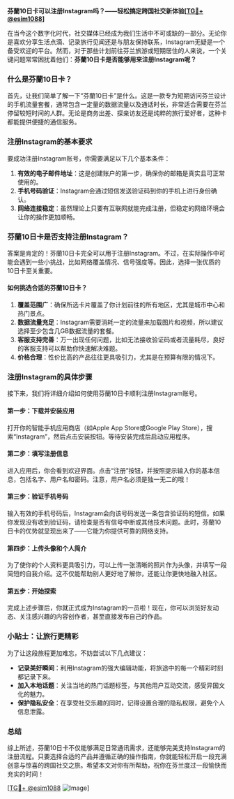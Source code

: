 **芬蘭10日卡可以注册Instagram吗？——轻松搞定跨国社交新体验[[TG💪+ @esim1088](https://t.me/s/esim1088)]**

在当今这个数字化时代，社交媒体已经成为我们生活中不可或缺的一部分。无论你是喜欢分享生活点滴、记录旅行见闻还是与朋友保持联系，Instagram无疑是一个备受欢迎的平台。然而，对于那些计划前往芬兰旅游或短期居住的人来说，一个关键问题常常困扰着他们：**芬蘭10日卡是否能够用来注册Instagram呢？**

### **什么是芬蘭10日卡？**

首先，让我们简单了解一下“芬蘭10日卡”是什么。这是一款专为短期访问芬兰设计的手机流量套餐，通常包含一定量的数据流量以及通话时长，非常适合需要在芬兰停留较短时间的人群。无论是商务出差、探亲访友还是纯粹的旅行爱好者，这种卡都能提供便捷的通信服务。

### **注册Instagram的基本要求**

要成功注册Instagram账号，你需要满足以下几个基本条件：

1. **有效的电子邮件地址**：这是创建账户的第一步，确保你的邮箱是真实且可正常使用的。
2. **手机号码验证**：Instagram会通过短信发送验证码到你的手机上进行身份确认。
3. **网络连接稳定**：虽然理论上只要有互联网就能完成注册，但稳定的网络环境会让你的操作更加顺畅。

### **芬蘭10日卡是否支持注册Instagram？**

答案是肯定的！芬蘭10日卡完全可以用于注册Instagram。不过，在实际操作中可能会遇到一些小挑战，比如网络覆盖情况、信号强度等。因此，选择一张优质的10日卡至关重要。

#### **如何挑选合适的芬蘭10日卡？**

1. **覆盖范围广**：确保所选卡片覆盖了你计划前往的所有地区，尤其是城市中心和热门景点。
2. **数据流量充足**：Instagram需要消耗一定的流量来加载图片和视频，所以建议选择至少包含几GB数据流量的套餐。
3. **客服支持完善**：万一出现任何问题，比如无法接收验证码或者流量耗尽，良好的客服支持可以帮助你快速解决难题。
4. **价格合理**：性价比高的产品往往更具吸引力，尤其是在预算有限的情况下。

### **注册Instagram的具体步骤**

接下来，我们将详细介绍如何使用芬蘭10日卡顺利注册Instagram账号。

#### **第一步：下载并安装应用**
打开你的智能手机应用商店（如Apple App Store或Google Play Store），搜索“Instagram”，然后点击安装按钮。等待安装完成后启动应用程序。

#### **第二步：填写注册信息**
进入应用后，你会看到欢迎界面。点击“注册”按钮，并按照提示输入你的基本信息，包括名字、用户名和密码。注意，用户名必须是独一无二的哦！

#### **第三步：验证手机号码**
输入有效的手机号码后，Instagram会向该号码发送一条包含验证码的短信。如果你发现没有收到验证码，请检查是否有信号中断或其他技术问题。此时，芬蘭10日卡的优势就显现出来了——它能为你提供可靠的网络支持。

#### **第四步：上传头像和个人简介**
为了使你的个人资料更具吸引力，可以上传一张清晰的照片作为头像，并填写一段简短的自我介绍。这不仅能帮助别人更好地了解你，还能让你更快地融入社区。

#### **第五步：开始探索**
完成上述步骤后，你就正式成为Instagram的一员啦！现在，你可以浏览好友动态、关注感兴趣的内容创作者，甚至直接发布自己的作品。

### **小贴士：让旅行更精彩**

为了让这段旅程更加难忘，不妨尝试以下几点建议：

- **记录美好瞬间**：利用Instagram的强大编辑功能，将旅途中的每一个精彩时刻都记录下来。
- **加入本地话题**：关注当地的热门话题标签，与其他用户互动交流，感受异国文化的魅力。
- **保护隐私安全**：在享受社交乐趣的同时，记得设置合理的隐私权限，避免个人信息泄露。

### **总结**

综上所述，芬蘭10日卡不仅能够满足日常通讯需求，还能够完美支持Instagram的注册流程。只要选择合适的产品并遵循正确的操作指南，你就能轻松开启一段充满创意与惊喜的跨国社交之旅。希望本文对你有所帮助，祝你在芬兰度过一段愉快而充实的时间！

[[TG💪+ @esim1088](https://t.me/s/esim1088) ![Image](https://i.postimg.cc/4NQfJmqS/Snipaste-2025-05-13-00-14-12.png)]